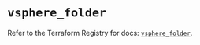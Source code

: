 # `vsphere_folder`

Refer to the Terraform Registry for docs: [`vsphere_folder`](https://registry.terraform.io/providers/vmware/vsphere/2.14.0/docs/resources/folder).
